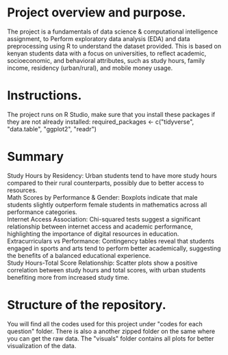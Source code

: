 # Project overview and purpose.
The project is a fundamentals of data science & computational intelligence assignment, to Perform exploratory data analysis (EDA) and data preprocessing using R to understand the dataset provided. This is based on kenyan students data with a focus on universities,  to reflect academic, socioeconomic, and behavioral attributes, such as study hours, family income, residency (urban/rural), and mobile money usage.

# Instructions. 
The project runs on R Studio, make sure that you install these packages if they are not already installed:
required_packages <- c("tidyverse", "data.table", "ggplot2", "readr")

# Summary
Study Hours by Residency: Urban students tend to have more study hours compared to their rural counterparts, possibly due to better access to resources.  
Math Scores by Performance & Gender: Boxplots indicate that male students slightly outperform female students in mathematics across all performance categories.  
Internet Access Association: Chi-squared tests suggest a significant relationship between internet access and academic performance, highlighting the importance of digital resources in education.  
Extracurriculars vs Performance: Contingency tables reveal that students engaged in sports and arts tend to perform better academically, suggesting the benefits of a balanced educational experience.  
Study Hours-Total Score Relationship: Scatter plots show a positive correlation between study hours and total scores, with urban students benefiting more from increased study time.

# Structure of the repository. 
You will find all the codes used for this project under "codes for each question" folder. There is also a another zipped folder on the same where you can get the raw data. 
The "visuals" folder contains all plots for better visualization of the data. 



